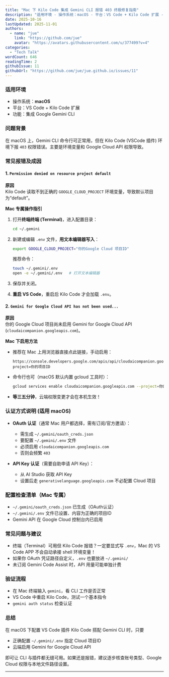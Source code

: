 ```yaml
---
title: "Mac 下 Kilo Code 集成 Gemini CLI 报错 403 终极修复指南"
description: "适用环境 - 操作系统：macOS - 平台：VS Code + Kilo Code 扩展 - 功能：集成 Google Gemini CLI  问题背景 在 macOS 上，Gemini CLI 命令行可正常用，但在 Kilo Code (VSCode 插件) 环境下报 403 权限错误。主要是环..."
date: 2025-10-16
lastUpdated: 2025-11-01
authors:
  - name: "jue"
    link: "https://github.com/jue"
    avatar: "https://avatars.githubusercontent.com/u/377499?v=4"
categories:
  - "Tech Talk"
wordCount: 646
readingTime: 2
githubIssue: 11
githubUrl: "https://github.com/jue/jue.github.io/issues/11"
---
```

### 适用环境

- 操作系统：**macOS**
- 平台：VS Code + Kilo Code 扩展
- 功能：集成 Google Gemini CLI


### 问题背景

在 macOS 上，Gemini CLI 命令行可正常用，但在 Kilo Code (VSCode 插件) 环境下报 `403` 权限错误。主要是环境变量和 Google Cloud API 权限导致。

### 常见报错及成因

#### 1. `Permission denied on resource project default`

**原因**  
Kilo Code 读取不到正确的 `GOOGLE_CLOUD_PROJECT` 环境变量，导致默认项目为“default”。

**Mac 专属操作指引**  
1. 打开**终端终端 (Terminal)**，进入配置目录：
    ```bash
    cd ~/.gemini
    ```
2. 新建或编辑 `.env` 文件，**用文本编辑器写入**：
    ```bash
    export GOOGLE_CLOUD_PROJECT="你的Google Cloud 项目ID"
    ```
    推荐命令：  
    ```bash
    touch ~/.gemini/.env
    open -e ~/.gemini/.env   # 打开文本编辑器
    ```
3. 保存并关闭。

4. **重启 VS Code**，重启后 Kilo Code 才会加载 `.env`。


#### 2. `Gemini for Google Cloud API has not been used...`

**原因**  
你的 Google Cloud 项目尚未启用 Gemini for Google Cloud API (`cloudaicompanion.googleapis.com`)。

**Mac 下启用方法**  
- 推荐在 Mac 上用浏览器直接点此链接，手动启用：  
  ```
  https://console.developers.google.com/apis/api/cloudaicompanion.googleapis.com/overview?project=你的项目ID
  ```
- 命令行也可（macOS 默认内置 gcloud 工具时）：
    ```bash
    gcloud services enable cloudaicompanion.googleapis.com --project=你的项目ID
    ```

- **等三五分钟**，云端权限变更才会在本机生效！

### 认证方式说明 (适用 macOS)

- **OAuth 认证**（通常 Mac 用户都选择，需有订阅/官方邀请）：  
  - 需生成 `~/.gemini/oauth_creds.json`  
  - 要配置 `~/.gemini/.env` 文件
  - 必须启用 `cloudaicompanion.googleapis.com`
  - 否则会频繁 `403`

- **API Key 认证**（需要自助申请 API Key）：  
  - 从 AI Studio 获取 API Key  
  - 设置后走 `generativelanguage.googleapis.com` 不必配置 Cloud 项目
        

### 配置检查清单（Mac 专属）

- `~/.gemini/oauth_creds.json` 已生成（OAuth认证）
- `~/.gemini/.env` 文件已设置、内容为正确的项目ID
- Gemini API 在 Google Cloud 控制台内已启用

### 常见问题与建议

- 终端（Terminal）可用但 Kilo Code 报错？一定要显式写 `.env`，Mac 的 VS Code APP 不会自动承接 shell 环境变量！
- 如果你 OAuth 凭证路径自定义，`.env` 也要放进 `~/.gemini/`
- 未订阅 Gemini Code Assist 时，API 用量可能单独计费

### 验证流程

- 在 Mac 终端输入 `gemini`，看 CLI 工作是否正常
- VS Code 中重启 Kilo Code，测试一个基本指令
- `gemini auth status` 检查认证

### 总结

在 macOS 下配置 VS Code 插件 Kilo Code 搭配 Gemini CLI 时，只要
- 正确配置 `~/.gemini/.env` 指定 Cloud 项目ID
- 云端启用 Gemini for Google Cloud API

即可让 CLI 与插件都无缝可用。如果还是报错，建议逐步核查账号类型、Google Cloud 权限与本地文件路径设置。

---